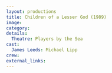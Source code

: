 ```yaml
---
layout: productions
title: Children of a Lesser God (1989)
image:
category:
details:
  Theatre: Players by the Sea
cast:
  James Leeds: Michael Lipp
crew:
external_links:
---
```


